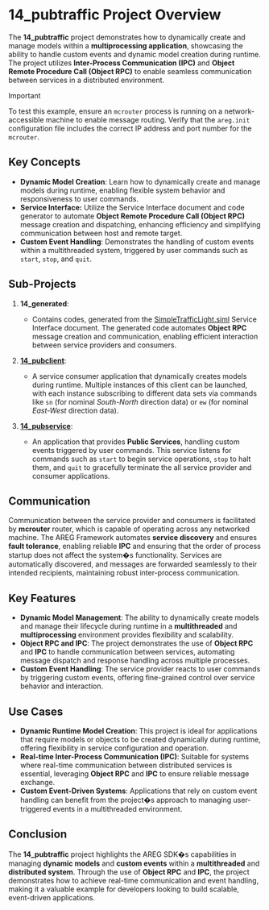 # 14_pubtraffic Project Overview

The **14_pubtraffic** project demonstrates how to dynamically create and manage models within a **multiprocessing application**, showcasing the ability to handle custom events and dynamic model creation during runtime. The project utilizes **Inter-Process Communication (IPC)** and **Object Remote Procedure Call (Object RPC)** to enable seamless communication between services in a distributed environment.

> [!IMPORTANT]
> To test this example, ensure an `mcrouter` process is running on a network-accessible machine to enable message routing. Verify that the `areg.init` configuration file includes the correct IP address and port number for the `mcrouter`.

## Key Concepts

- **Dynamic Model Creation**: Learn how to dynamically create and manage models during runtime, enabling flexible system behavior and responsiveness to user commands.
- **Service Interface:** Utilize the Service Interface document and code generator to automate **Object Remote Procedure Call (Object RPC)** message creation and dispatching, enhancing efficiency and simplifying communication between host and remote target.
- **Custom Event Handling**: Demonstrates the handling of custom events within a multithreaded system, triggered by user commands such as `start`, `stop`, and `quit`.

## Sub-Projects

1. **14_generated**:
   - Contains codes, generated from the [SimpleTrafficLight.siml](./services/SimpleTrafficLight.siml) Service Interface document. The generated code automates **Object RPC** message creation and communication, enabling efficient interaction between service providers and consumers.

2. **[14_pubclient](./pubclient/)**:
   - A service consumer application that dynamically creates models during runtime. Multiple instances of this client can be launched, with each instance subscribing to different data sets via commands like `sn` (for nominal *South-North* direction data) or `ew` (for nominal *East-West* direction data).

3. **[14_pubservice](./pubservice/)**:
   - An application that provides **Public Services**, handling custom events triggered by user commands. This service listens for commands such as `start` to begin service operations, `stop` to halt them, and `quit` to gracefully terminate the all service provider and consumer applications.

## Communication

Communication between the service provider and consumers is facilitated by **mcrouter** router, which is capable of operating across any networked machine. The AREG Framework automates **service discovery** and ensures **fault tolerance**, enabling reliable **IPC** and ensuring that the order of process startup does not affect the system�s functionality. Services are automatically discovered, and messages are forwarded seamlessly to their intended recipients, maintaining robust inter-process communication.

## Key Features

- **Dynamic Model Management**: The ability to dynamically create models and manage their lifecycle during runtime in a **multithreaded** and **multiprocessing** environment provides flexibility and scalability.
- **Object RPC and IPC**: The project demonstrates the use of **Object RPC** and **IPC** to handle communication between services, automating message dispatch and response handling across multiple processes.
- **Custom Event Handling**: The service provider reacts to user commands by triggering custom events, offering fine-grained control over service behavior and interaction.

## Use Cases

- **Dynamic Runtime Model Creation**: This project is ideal for applications that require models or objects to be created dynamically during runtime, offering flexibility in service configuration and operation.
- **Real-time Inter-Process Communication (IPC)**: Suitable for systems where real-time communication between distributed services is essential, leveraging **Object RPC** and **IPC** to ensure reliable message exchange.
- **Custom Event-Driven Systems**: Applications that rely on custom event handling can benefit from the project�s approach to managing user-triggered events in a multithreaded environment.

## Conclusion

The **14_pubtraffic** project highlights the AREG SDK�s capabilities in managing **dynamic models** and **custom events** within a **multithreaded** and **distributed system**. Through the use of **Object RPC** and **IPC**, the project demonstrates how to achieve real-time communication and event handling, making it a valuable example for developers looking to build scalable, event-driven applications.
